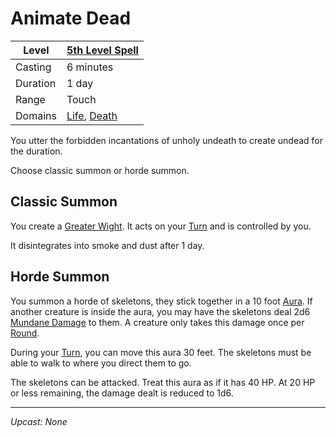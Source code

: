 # Animate Dead

| Level    | [5th Level Spell](../../Spell%20Level.md)                                            |
| -------- | ------------------------------------------------------------------------------------ |
| Casting  | 6 minutes                                                                            |
| Duration | 1 day                                                                                |
| Range    | Touch                                                                                |
| Domains  | [Life](../../Spell%20Domains/Life.md), [Death](../../Spell%20Domains/Death.md) |

You utter the forbidden incantations of unholy undeath to create undead for the duration.

Choose classic summon or horde summon.

## Classic Summon

You create a [Greater Wight](../../../../Resources%20for%20GMs/Creatures/Level%208/Greater%20Wight.md). It acts on your [Turn](../../../../Game%20Procedures/Turn.md) and is controlled by you.

It disintegrates into smoke and dust after 1 day.

## Horde Summon

You summon a horde of skeletons, they stick together in a 10 foot [Aura](../../Areas%20of%20Effect/Aura.md). If another creature is inside the aura, you may have the skeletons deal 2d6 [Mundane Damage](../../../../Damage%20Types/Mundane%20Damage.md) to them. A creature only takes this damage once per [Round](../../../../Game%20Procedures/Round.md).

During your [Turn](../../../../Game%20Procedures/Turn.md), you can move this aura 30 feet. The skeletons must be able to walk to where you direct them to go.

The skeletons can be attacked. Treat this aura as if it has 40 HP. At 20 HP or less remaining, the damage dealt is reduced to 1d6.

---
*Upcast: None*
